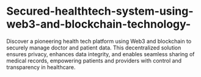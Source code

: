 # Secured-healthtech-system-using-web3-and-blockchain-technology-
Discover a pioneering health tech platform using Web3 and blockchain to securely manage doctor and patient data. This decentralized solution ensures privacy, enhances data integrity, and enables seamless sharing of medical records, empowering patients and providers with control and transparency in healthcare.
